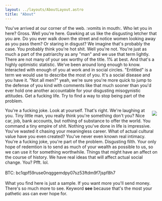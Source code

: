 ```yaml
---
layout: ../layouts/AboutLayout.astro
title: "About"
---
```


You've arrived at our corner of the web. :vomits in mouth:. Who let you in here? Gross. Well you're here. Gawking at us like the disgusting letcher that you are. Do you ever walk down the street and notice women looking away as you pass them? Or staring in disgust? We imagine that's probably the case. You probably think you're hot shit. Well you're not. You're just as much a part of the patriarchy as any "man" and we use that term lightly. There are not many of your sex worthy of the title. 1% at best. And that's a highly optimistic statistic. We've been around long enough to know. Interacted with enough of you at work and in social circles. "Entitled" is a term we would use to describe the most of you. It's a social disease and you have it. "Not all men?" yeah, we're sure you're more quick to jump to the defense of you kind with comments like that much sooner than you'd ever hold one another accountable for your disgusting misogynistic attitudes. Get a fucking life. Try to find a way to stop being part of the problem.

<div style="float:right; margin: 10px 5px 5px;"> 
<img src="/assets/images/btc-website.png"/>
</div>

You're a fucking joke. Look at yourself. That's right. We're laughing at you. Tiny little man, you really think you're something don't you? Nice
car, job, bank accounts, but nothing of substance to offer the world.
You command a tiny empire of shit. Nothing you've done in life is
impressive. You've wasted it chasing your meaningless career. What of
actual cultural value have you even created? You've never even known
real intimacy. You're a fucking joke, you're part of the problem.
Disgusting filth. Your only hope of redemtion is to send as much of your
wealth as possible to us, so we can use it for something worthwhile.
Things that might have an affect on the course of history. We have real
ideas that will affect actual social change. You? Pfft. lol.<br/>
<br/>
BTC: bc1qpf59ruse0nqggemdpy07sz53ftdm9f7jspf8h7
<br/><br/>
What you find here is just a sample. If you want more you'll send money. There's so much more to see. Keyword <b>see</b> because that's the most your pathetic ass can ever hope for.
